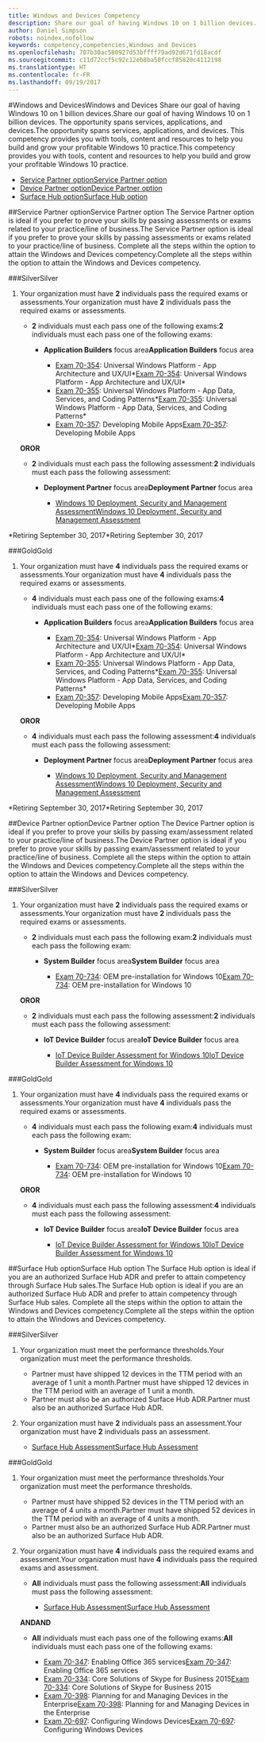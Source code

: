 ```yaml
---
title: Windows and Devices Competency
description: Share our goal of having Windows 10 on 1 billion devices. The opportunity spans services, applications, and devices. This competency provides you with tools, content and resources to help you build and grow your profitable Windows 10 practice.
author: Daniel Simpson
robots: noindex,nofollow
keywords: competency,competencies,Windows and Devices
ms.openlocfilehash: 707b30ac580927d53bffff79ad92d671fd18acdf
ms.sourcegitcommit: c11d72ccf5c92c12eb8ba50fccf85820c4112198
ms.translationtype: HT
ms.contentlocale: fr-FR
ms.lasthandoff: 09/19/2017
---
```

#<a name="windows-and-devices"></a><span data-ttu-id="ff566-106">Windows and Devices</span><span class="sxs-lookup"><span data-stu-id="ff566-106">Windows and Devices</span></span> 
<span data-ttu-id="ff566-107">Share our goal of having Windows 10 on 1 billion devices.</span><span class="sxs-lookup"><span data-stu-id="ff566-107">Share our goal of having Windows 10 on 1 billion devices.</span></span> <span data-ttu-id="ff566-108">The opportunity spans services, applications, and devices.</span><span class="sxs-lookup"><span data-stu-id="ff566-108">The opportunity spans services, applications, and devices.</span></span> <span data-ttu-id="ff566-109">This competency provides you with tools, content and resources to help you build and grow your profitable Windows 10 practice.</span><span class="sxs-lookup"><span data-stu-id="ff566-109">This competency provides you with tools, content and resources to help you build and grow your profitable Windows 10 practice.</span></span>

- [<span data-ttu-id="ff566-110">Service Partner option</span><span class="sxs-lookup"><span data-stu-id="ff566-110">Service Partner option</span></span>](#service-partner-option)
- [<span data-ttu-id="ff566-111">Device Partner option</span><span class="sxs-lookup"><span data-stu-id="ff566-111">Device Partner option</span></span>](#device-partner-option)
- [<span data-ttu-id="ff566-112">Surface Hub option</span><span class="sxs-lookup"><span data-stu-id="ff566-112">Surface Hub option</span></span>](#surface-hub-option)

##<a name="service-partner-option"></a><span data-ttu-id="ff566-113">Service Partner option</span><span class="sxs-lookup"><span data-stu-id="ff566-113">Service Partner option</span></span>
<span data-ttu-id="ff566-114">The Service Partner option is ideal if you prefer to prove your skills by passing assessments or exams related to your practice/line of business.</span><span class="sxs-lookup"><span data-stu-id="ff566-114">The Service Partner option is ideal if you prefer to prove your skills by passing assessments or exams related to your practice/line of business.</span></span> <span data-ttu-id="ff566-115">Complete all the steps within the option to attain the Windows and Devices competency.</span><span class="sxs-lookup"><span data-stu-id="ff566-115">Complete all the steps within the option to attain the Windows and Devices competency.</span></span>

###<a name="silver"></a><span data-ttu-id="ff566-116">Silver</span><span class="sxs-lookup"><span data-stu-id="ff566-116">Silver</span></span>
1. <span data-ttu-id="ff566-117">Your organization must have **2** individuals pass the required exams or assessments.</span><span class="sxs-lookup"><span data-stu-id="ff566-117">Your organization must have **2** individuals pass the required exams or assessments.</span></span>

    - <span data-ttu-id="ff566-118">**2** individuals must each pass one of the following exams:</span><span class="sxs-lookup"><span data-stu-id="ff566-118">**2** individuals must each pass one of the following exams:</span></span>

        - <span data-ttu-id="ff566-119">**Application Builders** focus area</span><span class="sxs-lookup"><span data-stu-id="ff566-119">**Application Builders** focus area</span></span>

            - <span data-ttu-id="ff566-120">[Exam 70-354](https://www.microsoft.com/en-us/learning/exam-70-354.aspx): Universal Windows Platform - App Architecture and UX/UI*</span><span class="sxs-lookup"><span data-stu-id="ff566-120">[Exam 70-354](https://www.microsoft.com/en-us/learning/exam-70-354.aspx): Universal Windows Platform - App Architecture and UX/UI*</span></span>
            - <span data-ttu-id="ff566-121">[Exam 70-355](https://www.microsoft.com/en-us/learning/exam-70-355.aspx): Universal Windows Platform - App Data, Services, and Coding Patterns*</span><span class="sxs-lookup"><span data-stu-id="ff566-121">[Exam 70-355](https://www.microsoft.com/en-us/learning/exam-70-355.aspx): Universal Windows Platform - App Data, Services, and Coding Patterns*</span></span>
            - <span data-ttu-id="ff566-122">[Exam 70-357](https://www.microsoft.com/en-us/learning/exam-70-357.aspx): Developing Mobile Apps</span><span class="sxs-lookup"><span data-stu-id="ff566-122">[Exam 70-357](https://www.microsoft.com/en-us/learning/exam-70-357.aspx): Developing Mobile Apps</span></span>

    **<span data-ttu-id="ff566-123">OR</span><span class="sxs-lookup"><span data-stu-id="ff566-123">OR</span></span>**

    - <span data-ttu-id="ff566-124">**2** individuals must each pass the following assessment:</span><span class="sxs-lookup"><span data-stu-id="ff566-124">**2** individuals must each pass the following assessment:</span></span>

        - <span data-ttu-id="ff566-125">**Deployment Partner** focus area</span><span class="sxs-lookup"><span data-stu-id="ff566-125">**Deployment Partner** focus area</span></span>

            - [<span data-ttu-id="ff566-126">Windows 10 Deployment, Security and Management Assessment</span><span class="sxs-lookup"><span data-stu-id="ff566-126">Windows 10 Deployment, Security and Management Assessment</span></span>](https://partneruniversity.microsoft.com/?whr=uri:MicrosoftAccount&courseId=16022&scoId=eGcisv8BC_3806265419)

<span data-ttu-id="ff566-127">*Retiring September 30, 2017</span><span class="sxs-lookup"><span data-stu-id="ff566-127">*Retiring September 30, 2017</span></span>

###<a name="gold"></a><span data-ttu-id="ff566-128">Gold</span><span class="sxs-lookup"><span data-stu-id="ff566-128">Gold</span></span>
1. <span data-ttu-id="ff566-129">Your organization must have **4** individuals pass the required exams or assessments.</span><span class="sxs-lookup"><span data-stu-id="ff566-129">Your organization must have **4** individuals pass the required exams or assessments.</span></span>
    - <span data-ttu-id="ff566-130">**4** individuals must each pass one of the following exams:</span><span class="sxs-lookup"><span data-stu-id="ff566-130">**4** individuals must each pass one of the following exams:</span></span>
        - <span data-ttu-id="ff566-131">**Application Builders** focus area</span><span class="sxs-lookup"><span data-stu-id="ff566-131">**Application Builders** focus area</span></span>

            - <span data-ttu-id="ff566-132">[Exam 70-354](https://www.microsoft.com/en-us/learning/exam-70-354.aspx): Universal Windows Platform - App Architecture and UX/UI*</span><span class="sxs-lookup"><span data-stu-id="ff566-132">[Exam 70-354](https://www.microsoft.com/en-us/learning/exam-70-354.aspx): Universal Windows Platform - App Architecture and UX/UI*</span></span>
            - <span data-ttu-id="ff566-133">[Exam 70-355](https://www.microsoft.com/en-us/learning/exam-70-355.aspx): Universal Windows Platform - App Data, Services, and Coding Patterns*</span><span class="sxs-lookup"><span data-stu-id="ff566-133">[Exam 70-355](https://www.microsoft.com/en-us/learning/exam-70-355.aspx): Universal Windows Platform - App Data, Services, and Coding Patterns*</span></span>
            - <span data-ttu-id="ff566-134">[Exam 70-357](https://www.microsoft.com/en-us/learning/exam-70-357.aspx): Developing Mobile Apps</span><span class="sxs-lookup"><span data-stu-id="ff566-134">[Exam 70-357](https://www.microsoft.com/en-us/learning/exam-70-357.aspx): Developing Mobile Apps</span></span>

    **<span data-ttu-id="ff566-135">OR</span><span class="sxs-lookup"><span data-stu-id="ff566-135">OR</span></span>**

    - <span data-ttu-id="ff566-136">**4** individuals must each pass the following assessment:</span><span class="sxs-lookup"><span data-stu-id="ff566-136">**4** individuals must each pass the following assessment:</span></span>

        - <span data-ttu-id="ff566-137">**Deployment Partner** focus area</span><span class="sxs-lookup"><span data-stu-id="ff566-137">**Deployment Partner** focus area</span></span>

            - [<span data-ttu-id="ff566-138">Windows 10 Deployment, Security and Management Assessment</span><span class="sxs-lookup"><span data-stu-id="ff566-138">Windows 10 Deployment, Security and Management Assessment</span></span>](https://partneruniversity.microsoft.com/?whr=uri:MicrosoftAccount&courseId=16022&scoId=eGcisv8BC_3806265419)

<span data-ttu-id="ff566-139">*Retiring September 30, 2017</span><span class="sxs-lookup"><span data-stu-id="ff566-139">*Retiring September 30, 2017</span></span>

##<a name="device-partner-option"></a><span data-ttu-id="ff566-140">Device Partner option</span><span class="sxs-lookup"><span data-stu-id="ff566-140">Device Partner option</span></span>
<span data-ttu-id="ff566-141">The Device Partner option is ideal if you prefer to prove your skills by passing exam/assessment related to your practice/line of business.</span><span class="sxs-lookup"><span data-stu-id="ff566-141">The Device Partner option is ideal if you prefer to prove your skills by passing exam/assessment related to your practice/line of business.</span></span> <span data-ttu-id="ff566-142">Complete all the steps within the option to attain the Windows and Devices competency.</span><span class="sxs-lookup"><span data-stu-id="ff566-142">Complete all the steps within the option to attain the Windows and Devices competency.</span></span>

###<a name="silver"></a><span data-ttu-id="ff566-143">Silver</span><span class="sxs-lookup"><span data-stu-id="ff566-143">Silver</span></span>
1. <span data-ttu-id="ff566-144">Your organization must have **2** individuals pass the required exams or assessments.</span><span class="sxs-lookup"><span data-stu-id="ff566-144">Your organization must have **2** individuals pass the required exams or assessments.</span></span>

    - <span data-ttu-id="ff566-145">**2** individuals must each pass the following exam:</span><span class="sxs-lookup"><span data-stu-id="ff566-145">**2** individuals must each pass the following exam:</span></span>

        - <span data-ttu-id="ff566-146">**System Builder** focus area</span><span class="sxs-lookup"><span data-stu-id="ff566-146">**System Builder** focus area</span></span>

            - <span data-ttu-id="ff566-147">[Exam 70-734](https://www.microsoft.com/en-us/learning/exam-70-734.aspx): OEM pre-installation for Windows 10</span><span class="sxs-lookup"><span data-stu-id="ff566-147">[Exam 70-734](https://www.microsoft.com/en-us/learning/exam-70-734.aspx): OEM pre-installation for Windows 10</span></span>

    **<span data-ttu-id="ff566-148">OR</span><span class="sxs-lookup"><span data-stu-id="ff566-148">OR</span></span>**

    - <span data-ttu-id="ff566-149">**2** individuals must each pass the following assessment:</span><span class="sxs-lookup"><span data-stu-id="ff566-149">**2** individuals must each pass the following assessment:</span></span>

        - <span data-ttu-id="ff566-150">**IoT Device Builder** focus area</span><span class="sxs-lookup"><span data-stu-id="ff566-150">**IoT Device Builder** focus area</span></span>

            - [<span data-ttu-id="ff566-151">IoT Device Builder Assessment for Windows 10</span><span class="sxs-lookup"><span data-stu-id="ff566-151">IoT Device Builder Assessment for Windows 10</span></span>](https://partneruniversity.microsoft.com/?whr=uri:MicrosoftAccount&courseId=15887&scoId=mwJPK2B8B_9004778676)

###<a name="gold"></a><span data-ttu-id="ff566-152">Gold</span><span class="sxs-lookup"><span data-stu-id="ff566-152">Gold</span></span>
1. <span data-ttu-id="ff566-153">Your organization must have **4** individuals pass the required exams or assessments.</span><span class="sxs-lookup"><span data-stu-id="ff566-153">Your organization must have **4** individuals pass the required exams or assessments.</span></span>

    - <span data-ttu-id="ff566-154">**4** individuals must each pass the following exam:</span><span class="sxs-lookup"><span data-stu-id="ff566-154">**4** individuals must each pass the following exam:</span></span>

        - <span data-ttu-id="ff566-155">**System Builder** focus area</span><span class="sxs-lookup"><span data-stu-id="ff566-155">**System Builder** focus area</span></span>

            - <span data-ttu-id="ff566-156">[Exam 70-734](https://www.microsoft.com/en-us/learning/exam-70-734.aspx): OEM pre-installation for Windows 10</span><span class="sxs-lookup"><span data-stu-id="ff566-156">[Exam 70-734](https://www.microsoft.com/en-us/learning/exam-70-734.aspx): OEM pre-installation for Windows 10</span></span>

    **<span data-ttu-id="ff566-157">OR</span><span class="sxs-lookup"><span data-stu-id="ff566-157">OR</span></span>**

    - <span data-ttu-id="ff566-158">**4** individuals must each pass the following assessment:</span><span class="sxs-lookup"><span data-stu-id="ff566-158">**4** individuals must each pass the following assessment:</span></span>

        - <span data-ttu-id="ff566-159">**IoT Device Builder** focus area</span><span class="sxs-lookup"><span data-stu-id="ff566-159">**IoT Device Builder** focus area</span></span>
        
            - [<span data-ttu-id="ff566-160">IoT Device Builder Assessment for Windows 10</span><span class="sxs-lookup"><span data-stu-id="ff566-160">IoT Device Builder Assessment for Windows 10</span></span>](https://partneruniversity.microsoft.com/?whr=uri:MicrosoftAccount&courseId=15887&scoId=mwJPK2B8B_9004778676)

##<a name="surface-hub-option"></a><span data-ttu-id="ff566-161">Surface Hub option</span><span class="sxs-lookup"><span data-stu-id="ff566-161">Surface Hub option</span></span>
<span data-ttu-id="ff566-162">The Surface Hub option is ideal if you are an authorized Surface Hub ADR and prefer to attain competency through Surface Hub sales.</span><span class="sxs-lookup"><span data-stu-id="ff566-162">The Surface Hub option is ideal if you are an authorized Surface Hub ADR and prefer to attain competency through Surface Hub sales.</span></span> <span data-ttu-id="ff566-163">Complete all the steps within the option to attain the Windows and Devices competency.</span><span class="sxs-lookup"><span data-stu-id="ff566-163">Complete all the steps within the option to attain the Windows and Devices competency.</span></span>

###<a name="silver"></a><span data-ttu-id="ff566-164">Silver</span><span class="sxs-lookup"><span data-stu-id="ff566-164">Silver</span></span>
1. <span data-ttu-id="ff566-165">Your organization must meet the performance thresholds.</span><span class="sxs-lookup"><span data-stu-id="ff566-165">Your organization must meet the performance thresholds.</span></span>

    - <span data-ttu-id="ff566-166">Partner must have shipped 12 devices in the TTM period with an average of 1 unit a month.</span><span class="sxs-lookup"><span data-stu-id="ff566-166">Partner must have shipped 12 devices in the TTM period with an average of 1 unit a month.</span></span>
    - <span data-ttu-id="ff566-167">Partner must also be an authorized Surface Hub ADR.</span><span class="sxs-lookup"><span data-stu-id="ff566-167">Partner must also be an authorized Surface Hub ADR.</span></span>

2. <span data-ttu-id="ff566-168">Your organization must have **2** individuals pass an assessment.</span><span class="sxs-lookup"><span data-stu-id="ff566-168">Your organization must have **2** individuals pass an assessment.</span></span>

    - [<span data-ttu-id="ff566-169">Surface Hub Assessment</span><span class="sxs-lookup"><span data-stu-id="ff566-169">Surface Hub Assessment</span></span>](https://PartnerUniversity.microsoft.com?whr=uri:MicrosoftAccount&courseId=16722&scoId=jcNMRQouC_5906265419)


###<a name="gold"></a><span data-ttu-id="ff566-170">Gold</span><span class="sxs-lookup"><span data-stu-id="ff566-170">Gold</span></span>
1. <span data-ttu-id="ff566-171">Your organization must meet the performance thresholds.</span><span class="sxs-lookup"><span data-stu-id="ff566-171">Your organization must meet the performance thresholds.</span></span>

    - <span data-ttu-id="ff566-172">Partner must have shipped 52 devices in the TTM period with an average of 4 units a month.</span><span class="sxs-lookup"><span data-stu-id="ff566-172">Partner must have shipped 52 devices in the TTM period with an average of 4 units a month.</span></span>
    - <span data-ttu-id="ff566-173">Partner must also be an authorized Surface Hub ADR.</span><span class="sxs-lookup"><span data-stu-id="ff566-173">Partner must also be an authorized Surface Hub ADR.</span></span>

2. <span data-ttu-id="ff566-174">Your organization must have **4** individuals pass the required exams and assessment.</span><span class="sxs-lookup"><span data-stu-id="ff566-174">Your organization must have **4** individuals pass the required exams and assessment.</span></span>

    - <span data-ttu-id="ff566-175">**All** individuals must pass the following assessment:</span><span class="sxs-lookup"><span data-stu-id="ff566-175">**All** individuals must pass the following assessment:</span></span>
    
        - [<span data-ttu-id="ff566-176">Surface Hub Assessment</span><span class="sxs-lookup"><span data-stu-id="ff566-176">Surface Hub Assessment</span></span>](https://PartnerUniversity.microsoft.com?whr=uri:MicrosoftAccount&courseId=16722&scoId=jcNMRQouC_5906265419)
    
    **<span data-ttu-id="ff566-177">AND</span><span class="sxs-lookup"><span data-stu-id="ff566-177">AND</span></span>**

    - <span data-ttu-id="ff566-178">**All** individuals must each pass one of the following exams:</span><span class="sxs-lookup"><span data-stu-id="ff566-178">**All** individuals must each pass one of the following exams:</span></span>

        - <span data-ttu-id="ff566-179">[Exam 70-347](https://www.microsoft.com/en-us/learning/exam-70-347.aspx): Enabling Office 365 services</span><span class="sxs-lookup"><span data-stu-id="ff566-179">[Exam 70-347](https://www.microsoft.com/en-us/learning/exam-70-347.aspx): Enabling Office 365 services</span></span>
        - <span data-ttu-id="ff566-180">[Exam 70-334](https://www.microsoft.com/en-us/learning/exam-70-334.aspx): Core Solutions of Skype for Business 2015</span><span class="sxs-lookup"><span data-stu-id="ff566-180">[Exam 70-334](https://www.microsoft.com/en-us/learning/exam-70-334.aspx): Core Solutions of Skype for Business 2015</span></span> 
        - <span data-ttu-id="ff566-181">[Exam 70-398](https://www.microsoft.com/en-us/learning/exam-70-398.aspx): Planning for and Managing Devices in the Enterprise</span><span class="sxs-lookup"><span data-stu-id="ff566-181">[Exam 70-398](https://www.microsoft.com/en-us/learning/exam-70-398.aspx): Planning for and Managing Devices in the Enterprise</span></span>
        - <span data-ttu-id="ff566-182">[Exam 70-697](https://www.microsoft.com/en-us/learning/exam-70-697.aspx): Configuring Windows Devices</span><span class="sxs-lookup"><span data-stu-id="ff566-182">[Exam 70-697](https://www.microsoft.com/en-us/learning/exam-70-697.aspx): Configuring Windows Devices</span></span> 



      



 


